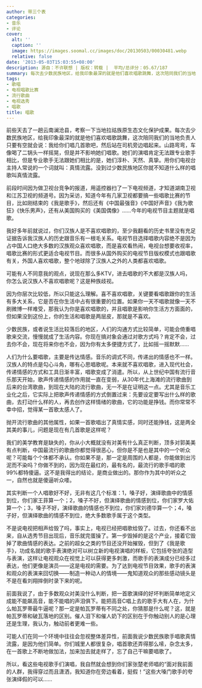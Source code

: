 ```yaml
---
author: 带三个表
categories:
- 音乐
- 评论
cover:
  alt: ''
  caption: ''
  image: https://images.soomal.cc/images/doc/20130503/00030481.webp
  relative: false
date: '2013-05-03T15:03:55+08:00'
description: 源自：不许联想 | 版权：转载 |  平均/总评分：05.67/187
summary: 每次去少数民族地区，给我印象最深的就是他们喜欢唱歌跳舞，这次陪同我们的当地负责人只要有空就会说：我给你们唱几首歌吧，然后站在司机旁边唱起来。山路弯弯，车像喝了二锅头一样摇晃，但是并不影响她们唱歌。她们的演唱肯定无法跟专业歌手相比，但是专业歌手无法跟她们相比的是，她们淳朴、天然、真挚。
tags:
- 歌唱
- 电视唱歌比赛
- 流行歌曲
- 电视选秀
- 唱歌
title: 唱歌
---
```


前些天去了一趟云南澜沧县，考察一下当地拉祜族原生态文化保护成果。每次去少数民族地区，给我印象最深的就是他们喜欢唱歌跳舞，这次陪同我们的当地负责人只要有空就会说：我给你们唱几首歌吧，然后站在司机旁边唱起来。山路弯弯，车像喝了二锅头一样摇晃，但是并不影响她们唱歌。她们的演唱肯定无法跟专业歌手相比，但是专业歌手无法跟她们相比的是，她们淳朴、天然、真挚。用你们电视台主持人常说的一个词就叫：真情流露。没到过少数民族地区你就不知道什么样的唱歌叫真情流露。

前段时间因为做卫视台竞争的报道，用遥控器扫了一下电视频道，才知道湖南卫视和江苏卫视的频道号。因为采访，知道今年有几家卫视都要搞一些唱歌比赛的节目，比如刚结束的《我是歌手》，然后还有《中国最强音》《中国好声音》《我为歌狂》《快乐男声》，还有从美国购买的《美国偶像》……今年的电视节目主题就是唱歌。

我好多年前就说过，你们汉族人是不喜欢唱歌的，至少我翻看的历史书里没有充足证据告诉我汉族人的历史跟音乐有一根毛关系。电视节目选择唱歌内容绝不是因为占中国人口绝大多数的汉族观众喜欢唱歌，而是喜欢看热闹，电视台想要收视率，唱歌比赛的形式更适合电视节目。而很多从国外购买的电视节目版权模式也跟唱歌有关，外国人喜欢唱歌，整个地球除了汉族人之外的人类都喜欢唱歌。

可能有人不同意我的观点，说现在那么多KTV，进去唱歌的不大都是汉族人吗，你怎么说汉族人不喜欢唱歌呢？这是种族歧视。

因为你层次比较低，所以只能这么理解。喜不喜欢唱歌，关键要看唱歌跟你的生活有多大关系，它是否在你生活中占有很重要的位置。如果你一天不唱歌就像一天不刷微博一样难受，那我认为你是喜欢唱歌的，并且唱歌是影响你生活方方面面的，但如果没到这份上，你的生活和唱歌是两层皮，那就是不喜欢。

少数民族，或者说生活比较落后的地区，人们的沟通方式比较简单，可能会倚重唱歌来交流，慢慢就成了生活内容。你现在搞对象会通过对歌方式吗？肯定不会，过去你不会，现在将来你也不会，因为你有太多便捷方式了，比如摇一摇默默……

人们为什么要唱歌，主要是传达情感。音乐的调式不同，传递出的情感也不一样。汉族人的特点是勾心斗角，哪有心思唱歌呢。本来就不喜欢唱歌，进入现代社会，传递情感的方式和工具日渐丰富，唱歌变成了消遣。所以，从上世纪中国有流行音乐那天开始，歌声传递情感的作用就一直在变弱，从30年代上海滩的流行歌曲到后来的台湾歌曲，到现在大陆的流行歌曲，无一不是在证明这一点。尤其是音乐工业化之后，它实际上把歌声传递情感的方式倒置过来：先要设定要写出什么样的歌曲，去打动什么样的人，再去创作这样情绪的歌曲，它的功能是挣钱。而你常常不幸中招，觉得某一首歌太感人了。

抛开流行歌曲的其他属性，如果一首歌唱出了真情实感，同时还能挣钱，这是两全其美的事儿，问题是现在有几首歌是这样呢？

我们的美学教育是缺失的，你从小大概就没有对美有什么真正判断，顶多对郭美美有点判断，中国最流行的歌曲你都觉得很恶心，但你是不是也是其中的一个听众呢？可能每个个体都不承认。你如果不是，那一定是周围的人都是，你能做到出污泥而不染吗？你做不到的，因为现在最红的，最有名的，最流行的歌手唱的歌99%都特傻逼。这不是我得出的结论，是商业做出的。那你作为其中的听众之一，自然也就是傻逼听众喽。

其实判断一个人唱歌好不好，无非有这几个标准：1，嗓子好，演绎歌曲中的情感到位，你们家王菲算一个；2，嗓子不好，但演绎歌曲的情感到位，你们家罗大佑算一个；3，嗓子不好，演绎歌曲的情感也不到位，你们家刘德华算一个；4，嗓子好，但演绎歌曲的情感不到位，绝大多数歌手属于这个类型。

不是说电视把相声给毁了吗，事实上，电视已经把唱歌给毁了。过去，你还看不出来，自从选秀节目出现后，音乐就完蛋操了。第一步毁掉的是这个产业，接着它毁掉了歌曲情感的表达。之前的超女之类的节目还没开始摧毁，但到了《我是歌手》，功成名就的歌手表演绝对可以树立新的电视演唱的样板，它包括夸张的造型与表演，这样让电视观众在视觉上可以获得更多刺激，而歌手的表演成分已经多过表达，他们更像是演员――这是电视的需要。为了达到电视节目效果，歌手的表演和观众的表演来回切换――制造一种动人的情境――鬼知道观众的那些感动镜头是不是在看刘翔摔倒时录下来的呢。

前面我说了，由于多数观众对美没什么判断，把一首歌演绎的好坏判断简单地定义成能不能飙高音，能不能唱的声泪俱下。能把高音C唱上去的歌手大有人在，为什么帕瓦罗蒂最牛逼呢？那一定是帕瓦罗蒂有不同之处，你猜那是什么呢？这，就是帕瓦罗蒂和破瓦落地的区别。催人泪下和催人奶下的区别在于你触动别人的是心理还是生理，我认为，触动前者更难一些。

可能人们在同一个环境中往往会忽视整体差异性，前面我说少数民族歌手唱歌真情流露，是因为他们简单。你们城里人都很复杂，唱首歌还弄得那么嗦，杂念太多，在一首歌上不断地做加法，加来加去就走样了，忘了自己干嘛要唱歌了。

所以，看这些电视歌手们演唱，我自然就会想到你们家张楚老师唱的“面对我前面的人群，我得穿过而且潇洒，我知道你在旁边看着，挺假！”这些大嗓门歌手的夸张演绎假的可以……